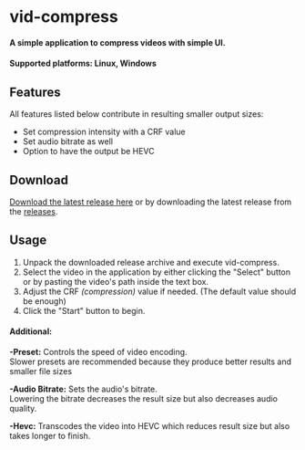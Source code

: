 # vid-compress  

  #### A simple application to compress videos with simple UI.
  #### Supported platforms: Linux, Windows

## Features
  All features listed below contribute in resulting smaller output sizes:
  - Set compression intensity with a CRF value
  - Set audio bitrate as well
  - Option to have the output be HEVC

## Download
  [Download the latest release here](https://github.com/JustSypth/vid-compress/releases/latest) or by downloading the latest release from the [releases](https://github.com/JustSypth/vid-compress/releases/).

## Usage
  1. Unpack the downloaded release archive and execute vid-compress.
  2. Select the video in the application by either clicking the "Select" button or by pasting the video's path inside the text box.
  3. Adjust the CRF <i> (compression) </i> value if needed. (The default value should be enough)
  4. Click the "Start" button to begin.

#### Additional:
  **-Preset:** Controls the speed of video encoding.   
    Slower presets are recommended because they produce better results and smaller file sizes
    
  **-Audio Bitrate:** Sets the audio's bitrate.   
    Lowering the bitrate decreases the result size but also decreases audio quality.

  **-Hevc:** Transcodes the video into HEVC which reduces result size but also takes longer to finish.
